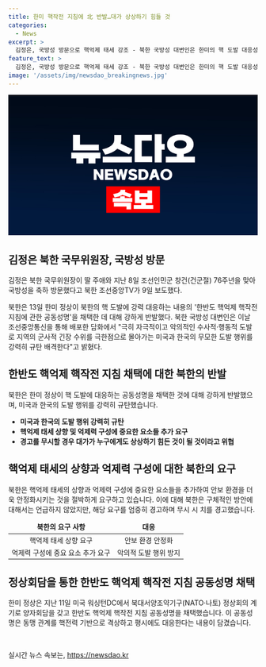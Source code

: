 ```yaml
---
title: 한미 핵작전 지침에 北 반발…대가 상상하기 힘들 것
categories:
  - News
excerpt: >
  김정은, 국방성 방문으로 핵억제 태세 강조 - 북한 국방성 대변인은 한미의 핵 도발 대응성명을 강하게 반발하며, 미국과 한국의 도발 행위를 비판하고 핵억제 태세 상향 및 억제력 구성 보강을 요구했다. 또한, 적대 국가들을 엄중히 경고하고 대가를 치르게 될 것임을 언급하며, 극한점으로 몰아가는 지역의 군사적 긴장 수위를 비판했다. 함께, 한미 정상의 한반도 핵억제 핵작전 지침 공동성명 채택과 관련, 핵전력 기반의 동맹 관계 격상과 미국의 핵 자산에 대한 대응 내용이 담겼다고 전했다.
feature_text: >
  김정은, 국방성 방문으로 핵억제 태세 강조 - 북한 국방성 대변인은 한미의 핵 도발 대응성명을 강하게 반발하며, 미국과 한국의 도발 행위를 비판하고 핵억제 태세 상향 및 억제력 구성 보강을 요구했다. 또한, 적대 국가들을 엄중히 경고하고 대가를 치르게 될 것임을 언급하며, 극한점으로 몰아가는 지역의 군사적 긴장 수위를 비판했다. 함께, 한미 정상의 한반도 핵억제 핵작전 지침 공동성명 채택과 관련, 핵전력 기반의 동맹 관계 격상과 미국의 핵 자산에 대한 대응 내용이 담겼다고 전했다.
image: '/assets/img/newsdao_breakingnews.jpg'
---
```


<p><img src="/assets/img/newsdao_breakingnews.jpg" alt="bookingtag 속보" /></p>

<h2 data-ke-size="size26">김정은 북한 국무위원장, 국방성 방문</h2>

<p data-ke-size="size16">김정은 북한 국무위원장이 딸 주애와 지난 8일 조선인민군 창건(건군절) 76주년을 맞아 국방성을 축하 방문했다고 북한 조선중앙TV가 9일 보도했다.</p>

<p data-ke-size="size16">북한은 13일 한미 정상이 북한의 핵 도발에 강력 대응하는 내용의 '한반도 핵억제 핵작전 지침에 관한 공동성명'을 채택한 데 대해 강하게 반발했다. 북한 국방성 대변인은 이날 조선중앙통신을 통해 배포한 담화에서 "극히 자극적이고 악의적인 수사적·행동적 도발로 지역의 군사적 긴장 수위를 극한점으로 몰아가는 미국과 한국의 무모한 도발 행위를 강력히 규탄 배격한다"고 밝혔다.</p>

<h2 data-ke-size="size26">한반도 핵억제 핵작전 지침 채택에 대한 북한의 반발</h2>

<p data-ke-size="size16">북한은 한미 정상이 핵 도발에 대응하는 공동성명을 채택한 것에 대해 강하게 반발했으며, 미국과 한국의 도발 행위를 강력히 규탄했습니다.</p>

<ul>
<li><b>미국과 한국의 도발 행위 강력히 규탄</b></li>
<li><b>핵억제 태세 상향 및 억제력 구성에 중요한 요소들 추가 요구</b></li>
<li><b>경고를 무시할 경우 대가가 누구에게도 상상하기 힘든 것이 될 것이라고 위협</b></li>
</ul>

<h2 data-ke-size="size26">핵억제 태세의 상향과 억제력 구성에 대한 북한의 요구</h2>

<p data-ke-size="size16">북한은 핵억제 태세의 상향과 억제력 구성에 중요한 요소들을 추가하여 안보 환경을 더욱 안정화시키는 것을 절박하게 요구하고 있습니다. 이에 대해 북한은 구체적인 방안에 대해서는 언급하지 않았지만, 해당 요구를 엄중히 경고하며 무시 시 치를 경고했습니다.</p>

<table>
<thead>
<tr>
<td style="text-align: center; height: 17px;"><b>북한의 요구 사항</b></td>
<td style="text-align: center; height: 17px;"><b>대응</b></td>
</tr>
</thead>
<tbody>
<tr>
<td style="text-align: center; height: 17px;">핵억제 태세 상향 요구</td>
<td style="text-align: center; height: 17px;">안보 환경 안정화</td>
</tr>
<tr>
<td style="text-align: center; height: 17px;">억제력 구성에 중요 요소 추가 요구</td>
<td style="text-align: center; height: 17px;">악의적 도발 행위 방지</td>
</tr>
</tbody>
</table>

<h2 data-ke-size="size26">정상회담을 통한 한반도 핵억제 핵작전 지침 공동성명 채택</h2>

<p data-ke-size="size16">한미 정상은 지난 11일 미국 워싱턴DC에서 북대서양조약기구(NATO·나토) 정상회의 계기로 양자회담을 갖고 한반도 핵억제 핵작전 지침 공동성명을 채택했습니다. 이 공동성명은 동맹 관계를 핵전력 기반으로 격상하고 평시에도 대응한다는 내용이 담겼습니다.</p>

<p data-ke-size="size16">&nbsp;</p>
실시간 뉴스 속보는, <a href="https://newsdao.kr" rel="dofollow">https://newsdao.kr</a>


